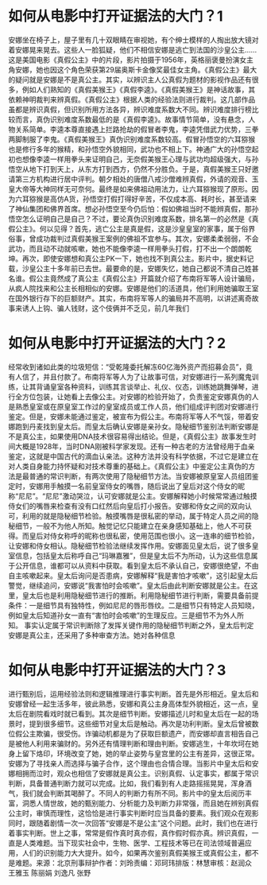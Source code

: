 # 如何从电影中打开证据法的大门？1

安娜坐在椅子上，屋子里有几十双眼睛在审视她，有个绅士模样的人掏出放大镜对着安娜晃来晃去。这些人一脸狐疑，他们不相信安娜是逃亡到法国的沙皇公主……这是美国电影《真假公主》中的片段，影片拍摄于1956年，英格丽褒曼扮演女主角安娜，她也因这个角色荣获第29届奥斯卡金像奖最佳女主角。《真假公主》最大的疑问就是安娜是不是真公主。其实，以辨识主人公真假为题材的影视作品还有很多，例如人们熟知的《真假美猴王》《真假李逵》。《真假美猴王》是神话故事，其依赖神明裁判来辨真假。《真假公主》根据人类的经验法则进行裁判。这几部作品虽都是辨识真假，但识别所用方法各异，辨识难度系数大不同。辨识难度排行榜比较而言，真伪识别难度系数最低的是《真假李逵》。故事情节简单，没有悬念，人物关系简单。李逵本尊直接遇上拦路抢劫的假冒者李鬼，李逵凭借武力优势，三拳两脚制服了李鬼。《真假美猴王》真伪识别难度系数较高。假冒孙悟空的六耳猕猴也是修行多年的猴精，和孙悟空外貌相同，武功也不相上下。神通广大的孙悟空起初也想像李逵一样用拳头来证明自己，无奈假美猴王心理与武功均超级强大，与孙悟空从地下打到天上，从东方打到西方，仍然不分胜负。于是，真假美猴王只好邀请第三方机构进行居中评判。朝夕相处的唐僧八戒沙僧难辨真假，外请的观音、玉皇大帝等大神同样无可奈何。最终是如来佛祖动用法力，让六耳猕猴现了原形。因为六耳猕猴是高仿A货，孙悟空打假打得好辛苦，不仅成本高、耗时长，甚至请来了神仙集团和佛界首席。想必孙悟空至今仍后怕：假如佛祖当时不能辨真假，那孙悟空怎么证明自己是自己？不过，要论真伪识别难度系数，排名第一的必然是《真假公主》。何以见得？首先，逃亡公主是真是假，这是沙皇皇室的家事，属于俗界俗事，曾成功裁判过真假美猴王案例的佛祖不宜参与。其次，安娜柔柔弱弱，不会武功，而且动不动就咳嗽，她也不能像李逵一样用拳头打假，打不出一个朗朗乾坤。再次，即使安娜想和真公主PK一下，她也找不到真公主。影片中，据史料记载，沙皇公主十多年前已去世。最要命的是，安娜失忆，她自己都说不清自己姓甚名谁。假公主竟然成了真公主《真假公主》开篇就介绍了布南将军等人设计骗局，从疯人院找来和公主长相相似的安娜。安娜是他们的活道具，他们利用她骗取王室在国外银行存下的巨额财产。其实，布南将军等人的骗局并不高明，以讲述离奇故事来诱人上钩、骗人钱财，这个伎俩并不乏见，前几年我们

# 如何从电影中打开证据法的大门？2

经常收到诸如此类的垃圾短信：“受乾隆委托解冻60亿海外资产而招募会员”，竟有人信了，并且付款了。布南将军等人为了让故事可信，对安娜进行一系列魔鬼训练，让其背诵皇室各种资料，训练其言谈举止、礼仪、仪态，训练她跳舞弹琴，进行全方位包装，让她看上去像公主。对安娜的检验开始了，负责鉴定安娜真伪的人是熟悉皇室或在原皇室工作过的皇室成员或工作人员，他们组成评判团对安娜进行鉴定。但是，安娜未能通过鉴定，被宣布为假公主。布南将军等人不气馁，带着安娜跑到丹麦找到皇太后。而皇太后确认安娜是亲孙女。隐秘细节鉴别法判断安娜是不是真公主，如果使用DNA技术很容易得出结论。但是，《真假公主》故事发生时间大概是1928年，当时DNA刚被科学家发现。还有一种古老的方法曾经用于血亲鉴定，这就是中国古代的滴血认亲法。这种方法并没有科学依据，不过它是建立在对人类自身能力持怀疑和对技术尊重的基础上。《真假公主》中鉴定公主真伪的方法是最普通的常识判断，有两次使用了隐秘细节方法。当安娜被原皇室人员组团鉴定时，安娜用手触摸一名前皇室侍女的嘴唇，随后说出了皇后对这个侍女的昵称“尼尼”。“尼尼”激动哭泣，认可安娜就是公主。安娜解释她小时候常常通过触摸侍女们的嘴唇来检查有没有口红然后向皇后打小报告。安娜和侍女之间的双向认可，利用的就是隐秘细节检验。触摸嘴唇是很私密的举动，属于特定人员之间的隐秘细节，一般不为他人所知。触觉记忆只能建立在亲身感知基础上，他人不可获得。而皇后对侍女称呼的昵称也很私密，使用范围也很小。这一连串的细节检验，让安娜和侍女相认。隐秘细节检验法继续发挥作用。安娜面见皇太后，说了很多皇室信息，包括皇太后称呼自己“玛琳嘉雅”，但是皇太后不为所动，认为这些信息属于公开信息，谁都可以从资料中获取。看到皇太后不承认自己，安娜很绝望，不由自主咳嗽起来。皇太后询问是否患病，安娜解释“我是害怕才咳嗽”，这引起皇太后警觉，继续追问，安娜说“我害怕时会咳嗽”。皇太后由此判断安娜就是公主。在这里，皇太后也是利用隐秘细节进行的推断。利用隐秘细节进行判断，需要具备前提条件：一是细节具有独特性，例如尼尼的唇形唇纹。二是细节只有特定人员知晓，例如皇太后知道孙女一直有“害怕时会咳嗽”的生理反应。三是细节不为外人所知。 事实认定属于常识判断除了发挥关键作用的隐秘细节判断之外，皇太后判定安娜是真公主，还采用了多种审查方法。她对各种信息

# 如何从电影中打开证据法的大门？3

进行甄别后，运用经验法则和逻辑推理进行事实判断。首先是外形相近。皇太后和安娜曾经一起生活多年，彼此熟悉，安娜和真公主身高体型外貌相近，这一点，皇太后在剧院看戏时就已看到。其次是细节判断。安娜描述儿时和皇太后在一起的场景时，提到很多细节。这些细节对皇太后是触动。再次是功利判断。皇太后曾被数位假公主欺骗，很受伤。诈骗动机都是为了获取巨额遗产，而安娜却直言相告自己是被他人利用来骗财的。另外还有情理判断和理由判断。安娜逃生，十年坎坷在她身上留下烙印，环境改变了她，她的举止姿势与皇宫里的公主有差异，这很正常。安娜为了寻找亲人而选择与骗子合作，这个理由也合情合理。当影片中皇太后和安娜相拥而泣时，观众也相信了安娜就是真公主。识别真假、认定事实，都属于常识判断，具备普通判断力就可以完成。比如，我们看到有人走路摇摇晃晃，浑身酒气，我们就会判断其喝醉了。不同人的判断力有所不同。影片中的皇太后阅历丰富，洞悉人情世故，她的甄别能力、分析能力及判断力非常强，而且她在辨别真假公主时，审慎而理性，这恰恰是进行事实判断时应当具备的要素。我们观众在观影同时，跟随着剧情一次一次回答“安娜是不是公主”这个问题。此时，我们也在进行着事实判断。世上之事，常常是假作真时真亦假，真作假时假亦真。辨识真假，一直是人类难题。当下现实社会中，生物、医学、工程技术等已在司法领域普遍应用，人们的识别能力大大提升。如今，如果再次鉴别真假美猴王或真假公主，都不是难题。来源：北京刑事辩护作者：刘玲责编：邓珂玮排版：林慧审核：赵润众 王雅玉 陈丽娟 刘逸凡 张野 

